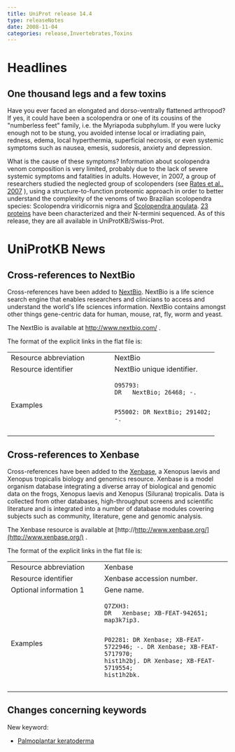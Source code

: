 ```yaml
---
title: UniProt release 14.4
type: releaseNotes
date: 2008-11-04
categories: release,Invertebrates,Toxins
---
```


# Headlines

## One thousand legs and a few toxins

Have you ever faced an elongated and dorso-ventrally flattened arthropod? If yes, it could have been a scolopendra or one of its cousins of the "numberless feet" family, i.e. the Myriapoda subphylum. If you were lucky enough not to be stung, you avoided intense local or irradiating pain, redness, edema, local hyperthermia, superficial necrosis, or even systemic symptoms such as nausea, emesis, sudoresis, anxiety and depression.

What is the cause of these symptoms? Information about scolopendra venom composition is very limited, probably due to the lack of severe systemic symptoms and fatalities in adults. However, in 2007, a group of researchers studied the neglected group of scolopenders (see [Rates et al., 2007](http://view.ncbi.nlm.nih.gov/pubmed/17320133) ), using a structure-to-function proteomic approach in order to better understand the complexity of the venoms of two Brazilian scolopendra species: Scolopendra viridicornis nigra and [Scolopendra angulata](http://www.scolopendra.be/scolopendra/angulata1.jpg). [23 proteins](<http://www.uniprot.org/uniprotkb?query=(organism:486497+OR+organism:486498)+AND+reviewed:yes>) have been characterized and their N-termini sequenced. As of this release, they are all available in UniProtKB/Swiss-Prot.

# UniProtKB News

## Cross-references to NextBio

Cross-references have been added to [NextBio](http://www.nextbio.com/). NextBio is a life science search engine that enables researchers and clinicians to access and understand the world's life sciences information. NextBio contains amongst other things gene-centric data for human, mouse, rat, fly, worm and yeast.

The NextBio is available at <http://www.nextbio.com/> .

The format of the explicit links in the flat file is:

<table><colgroup><col style="width: 50%" /><col style="width: 50%" /></colgroup><tbody><tr class="odd"><td>Resource abbreviation</td><td>NextBio</td></tr><tr class="even"><td>Resource identifier</td><td>NextBio unique identifier.</td></tr><tr class="odd"><td>Examples</td><td><pre><code>O95793:
DR   NextBio; 26468; -.

P55002:
DR NextBio; 291402; -.</code></pre></td></tr></tbody></table>

## Cross-references to Xenbase

Cross-references have been added to the [Xenbase](http://www.xenbase.org/), a Xenopus laevis and Xenopus tropicalis biology and genomics resource. Xenbase is a model organism database integrating a diverse array of biological and genomic data on the frogs, Xenopus laevis and Xenopus (Silurana) tropicalis. Data is collected from other databases, high-throughput screens and scientific literature and is integrated into a number of database modules covering subjects such as community, literature, gene and genomic analysis.

The Xenbase resource is available at [http://http://www.xenbase.org/](http://www.xenbase.org/) .

The format of the explicit links in the flat file is:

<table><colgroup><col style="width: 42%" /><col style="width: 57%" /></colgroup><tbody><tr class="odd"><td>Resource abbreviation</td><td>Xenbase</td></tr><tr class="even"><td>Resource identifier</td><td>Xenbase accession number.</td></tr><tr class="odd"><td>Optional information 1</td><td>Gene name.</td></tr><tr class="even"><td>Examples</td><td><pre><code>Q7ZXH3:
DR   Xenbase; XB-FEAT-942651; map3k7ip3.

P02281:
DR Xenbase; XB-FEAT-5722946; -.
DR Xenbase; XB-FEAT-5717970; hist1h2bj.
DR Xenbase; XB-FEAT-5719554; hist1h2bk.</code></pre></td></tr></tbody></table>

## Changes concerning keywords

New keyword:

- [Palmoplantar keratoderma](http://www.uniprot.org/keywords/KW-1007)
